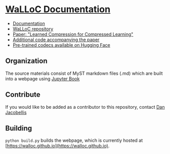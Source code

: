 # [WaLLoC Documentation](https://walloc.github.io)

- [Documentation](https://walloc.github.io)
- [WaLLoC repository](https://github.com/danjacobellis/walloc/)
- [Paper: "Learned Compression for Compressed Learning"](https://danjacobellis.net/_static/walloc.pdf)
- [Additional code accompanying the paper](https://github.com/danjacobellis/lccl)
- [Pre-trained codecs available on Hugging Face](https://huggingface.co/danjacobellis/walloc)

## Organization

The source materials consist of MyST markdown files (.md) which are built into a webpage using [Jupyter Book](https://jupyterbook.org/intro.html)

## Contribute

If you would like to be added as a contributor to this repository, contact [Dan Jacobellis](https://danjacobellis.net)

## Building

`python build.py` builds the webpage, which is currently hosted at [https://walloc.github.io](https://walloc.github.io).